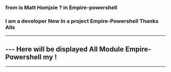 ### from is Matt Homjxie ? in Empire-powershell 
### I am a developer New In a project Empire-Powershell Thanks Alls
---

## --- Here will be displayed All Module Empire-Powershell my !
---
